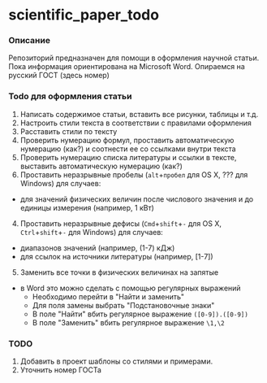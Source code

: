 scientific_paper_todo
=====================

### Описание

Репозиторий предназначен для помощи в оформления научной статьи. Пока информация ориентирована на Microsoft Word. Опираемся на русский ГОСТ (здесь номер)

### Todo для оформления статьи

1. Написать содержимое статьи, вставить все рисунки, таблицы и т.д.
1. Настроить стили текста в соответствии с правилами оформления
2. Расставить стили по тексту
2. Проверить нумерацию формул, проставить автоматическую нумерацию (как?) и соотнести ее со ссылками внутри текста
3. Проверить нумерацию списка литературы и ссылки в тексте, выставить автоматическую нумерацию (как?)
3. Проставить неразрывные пробелы (`alt`+`пробел` для OS X, ??? для Windows) для случаев:
  - для значений физических величин после числового значения и до единицы измерения (например, 1 кВт)
4. Проставить неразрывные дефисы (`Сmd`+`shift`+`-` для OS X, `Сtrl`+`shift`+`-` для Windows) для случаев:
  - диапазонов значений (например, (1-7) кДж)
  - для ссылок на источники литературы (например, [1-7])
5. Заменить все точки в физических величинах на запятые
  - в Word это можно сделать с помощью регулярных выражений
    - Необходимо перейти в "Найти и заменить"
    - Для поля замены выбрать "Подстановочные знаки"
    - В поле "Найти" вбить регулярное выражение `([0-9]).([0-9])`
    - В поле "Заменить" вбить регулярное выражение `\1,\2`


### TODO
1. Добавить в проект шаблоны со стилями и примерами.
2. Уточнить номер ГОСТа
